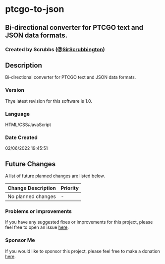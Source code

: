 # ptcgo-to-json
## Bi-directional converter for PTCGO text and JSON data formats. 
### Created by Scrubbs ([@SirScrubbington](https://twitter.com/SirScrubbington))

## Description
Bi-directional converter for PTCGO text and JSON data formats. 

### Version
Thye latest revision for this software is 1.0.

### Language
HTML/CSS/JavaScript

### Date Created
02/06/2022 19:45:51

## Future Changes
A list of future planned changes are listed below.

| Change Description | Priority |
| ------------------ | -------- | 
| No planned changes | -        |

### Problems or improvements
If you have any suggested fixes or improvements for this project, please 
feel free to open an issue [here](../../issues).


### Sponsor Me
If you would like to sponsor this project, please feel free to 
make a donation [here](https://www.paypal.com/paypalme/sirsc).

